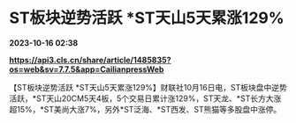 # ST板块逆势活跃 *ST天山5天累涨129%

**2023-10-16 02:38**

**https://api3.cls.cn/share/article/1485835?os=web&sv=7.7.5&app=CailianpressWeb**

【ST板块逆势活跃 \*ST天山5天累涨129%】财联社10月16日电，ST板块盘中逆势活跃，\*ST天山20CM5天4板，5个交易日累计涨129%，ST天龙、\*ST长方大涨超15%，\*ST美尚大涨7%，另外\*ST泛海、\*ST西发、ST熊猫等多股盘中涨停。